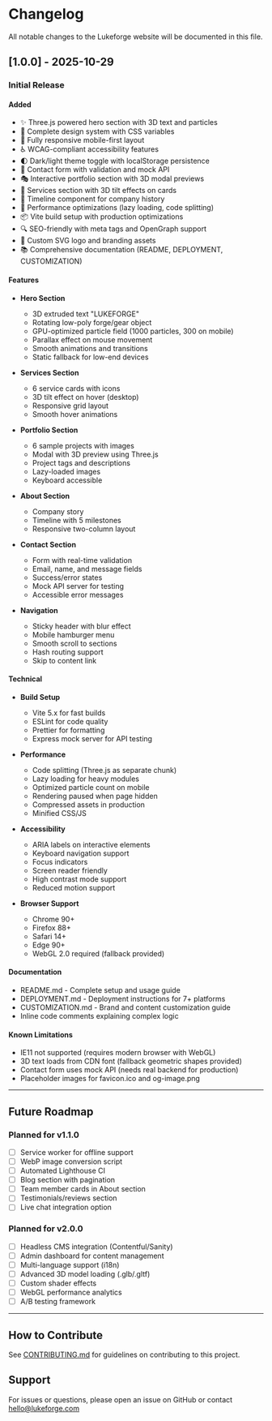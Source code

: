 # Changelog

All notable changes to the Lukeforge website will be documented in this file.

## [1.0.0] - 2025-10-29

### Initial Release

#### Added
- ✨ Three.js powered hero section with 3D text and particles
- 🎨 Complete design system with CSS variables
- 📱 Fully responsive mobile-first layout
- ♿ WCAG-compliant accessibility features
- 🌓 Dark/light theme toggle with localStorage persistence
- 📧 Contact form with validation and mock API
- 🎭 Interactive portfolio section with 3D modal previews
- 🎯 Services section with 3D tilt effects on cards
- 📅 Timeline component for company history
- 🚀 Performance optimizations (lazy loading, code splitting)
- 📦 Vite build setup with production optimizations
- 🔍 SEO-friendly with meta tags and OpenGraph support
- 🎨 Custom SVG logo and branding assets
- 📚 Comprehensive documentation (README, DEPLOYMENT, CUSTOMIZATION)

#### Features
- **Hero Section**
  - 3D extruded text "LUKEFORGE"
  - Rotating low-poly forge/gear object
  - GPU-optimized particle field (1000 particles, 300 on mobile)
  - Parallax effect on mouse movement
  - Smooth animations and transitions
  - Static fallback for low-end devices

- **Services Section**
  - 6 service cards with icons
  - 3D tilt effect on hover (desktop)
  - Responsive grid layout
  - Smooth hover animations

- **Portfolio Section**
  - 6 sample projects with images
  - Modal with 3D preview using Three.js
  - Project tags and descriptions
  - Lazy-loaded images
  - Keyboard accessible

- **About Section**
  - Company story
  - Timeline with 5 milestones
  - Responsive two-column layout

- **Contact Section**
  - Form with real-time validation
  - Email, name, and message fields
  - Success/error states
  - Mock API server for testing
  - Accessible error messages

- **Navigation**
  - Sticky header with blur effect
  - Mobile hamburger menu
  - Smooth scroll to sections
  - Hash routing support
  - Skip to content link

#### Technical
- **Build Setup**
  - Vite 5.x for fast builds
  - ESLint for code quality
  - Prettier for formatting
  - Express mock server for API testing

- **Performance**
  - Code splitting (Three.js as separate chunk)
  - Lazy loading for heavy modules
  - Optimized particle count on mobile
  - Rendering paused when page hidden
  - Compressed assets in production
  - Minified CSS/JS

- **Accessibility**
  - ARIA labels on interactive elements
  - Keyboard navigation support
  - Focus indicators
  - Screen reader friendly
  - High contrast mode support
  - Reduced motion support

- **Browser Support**
  - Chrome 90+
  - Firefox 88+
  - Safari 14+
  - Edge 90+
  - WebGL 2.0 required (fallback provided)

#### Documentation
- README.md - Complete setup and usage guide
- DEPLOYMENT.md - Deployment instructions for 7+ platforms
- CUSTOMIZATION.md - Brand and content customization guide
- Inline code comments explaining complex logic

#### Known Limitations
- IE11 not supported (requires modern browser with WebGL)
- 3D text loads from CDN font (fallback geometric shapes provided)
- Contact form uses mock API (needs real backend for production)
- Placeholder images for favicon.ico and og-image.png

---

## Future Roadmap

### Planned for v1.1.0
- [ ] Service worker for offline support
- [ ] WebP image conversion script
- [ ] Automated Lighthouse CI
- [ ] Blog section with pagination
- [ ] Team member cards in About section
- [ ] Testimonials/reviews section
- [ ] Live chat integration option

### Planned for v2.0.0
- [ ] Headless CMS integration (Contentful/Sanity)
- [ ] Admin dashboard for content management
- [ ] Multi-language support (i18n)
- [ ] Advanced 3D model loading (.glb/.gltf)
- [ ] Custom shader effects
- [ ] WebGL performance analytics
- [ ] A/B testing framework

---

## How to Contribute

See [CONTRIBUTING.md](CONTRIBUTING.md) for guidelines on contributing to this project.

## Support

For issues or questions, please open an issue on GitHub or contact hello@lukeforge.com


